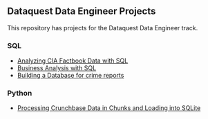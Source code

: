 ## Dataquest Data Engineer Projects

This repository has projects for the Dataquest Data Engineer track.

### SQL

- [Analyzing CIA Factbook Data with SQL](https://github.com/khanmr/dataquest-data-engineer/blob/master/Analyzing%20CIA%20Factbook%20Data%20with%20SQL.ipynb)
- [Business Analysis with SQL](https://github.com/khanmr/dataquest-data-engineer/blob/master/SQL%20Business%20Analysis.ipynb)
- [Building a Database for crime reports](https://github.com/khanmr/dataquest-data-engineer/blob/master/Building%20a%20database%20for%20crime%20reports.ipynb)

### Python

- [Processing Crunchbase Data in Chunks and Loading into SQLite](https://github.com/khanmr/dataquest-data-engineer/blob/master/Processing%20Crunchbase%20data%20in%20Chunks%20and%20Loading%20into%20SQLite.ipynb)
